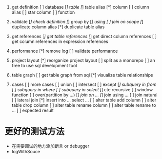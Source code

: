 1. get definition
    [ ] database
    [*] table
    [*] table alias
    [*] column
    [ ] column alias
    [ ] star column
    [ ] function
    
1. validate
    [*] check definition
    [*] group by
    [*] using
    [ ] join on scope
    [*] duplicate column alias
    [*] duplicate table alias

1. get references
    [*] get table references
    [*] get direct column references
    [ ] get column references in expression references

1. performance
    [*] remove log
    [ ] validate performance

1. project layout
    [*] reorganize project layout
    [ ] split as a monorepo
    [ ] an free to use sql development tool

1. table graph
    [ ] get table graph from sql
    [*] visualize table relationships

1. cases
    [ ] more cases
        [ ] union
        [ ] intersect
        [ ] except
        [*] subquery in from
        [ ] subquery in where
        [ ] subquery in select
        [*] cte recursive
        [ ] window function
        [ ] over(partition by ...)
        [*] join on ...
        [*] join using ...
        [ ] join natural
        [ ] lateral join
        [*] insert into ... select ...
        [ ] alter table add column
        [ ] alter table drop column
        [ ] alter table rename column
        [ ] alter table rename to ...
    [ ] expected result

# 更好的测试方法

* 在需要调试的地方添加断言 or debugger
* logWithSouce
